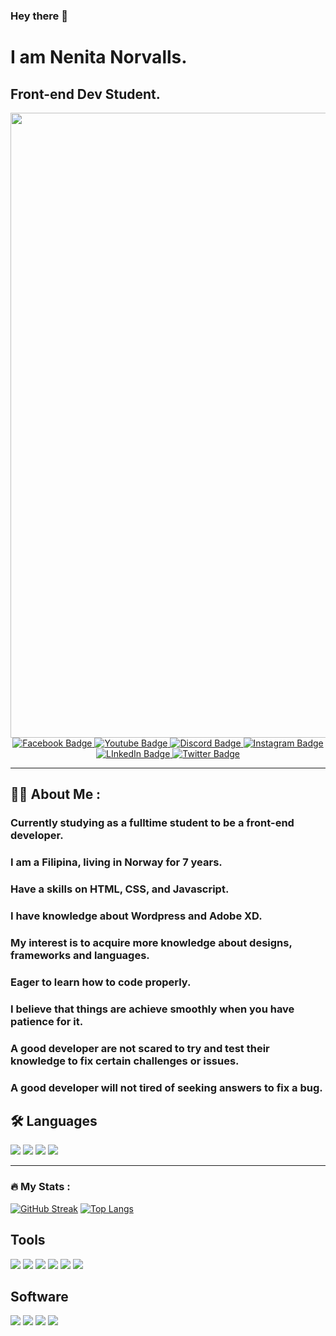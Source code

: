### Hey there 👋
# I am Nenita Norvalls. 
## Front-end Dev Student. 

 <div align="center">
   <img src="https://komarev.com/ghpvc/?username=Nenorvalls&style=flat-square&color=blue" alt="" align="center"/>
</div>

<div id="header" align="center">
  <img src="https://media.giphy.com/media/PgLLtnqHts1woXeKpy/giphy.gif" width="1000"/>
</div>

<div id="badges" align="center">
  <a href="www.facebook.com">
    <img src="https://img.shields.io/badge/facebook-blue?style=for-the-badge&logo=facebook&logoColor=white" alt="Facebook Badge"/>
  </a>
  <a href="your-youtube-URL">
    <img src="https://img.shields.io/badge/YouTube-red?style=for-the-badge&logo=youtube&logoColor=white" alt="Youtube Badge"/>
  </a>
  <a href="www.discord.com">
    <img src="https://img.shields.io/badge/discord-violet?style=for-the-badge&logo=discord&logoColor=white" alt="Discord Badge"/>
  </a>
   <a href="www.instagram.com">
    <img src="https://img.shields.io/badge/instagram-red?style=for-the-badge&logo=insragram&logoColor=white" alt="Instagram Badge"/>
  </a>
   <a href="www.linkedin.com">
    <img src="https://img.shields.io/badge/linkedin-blue?style=for-the-badge&logo=linkedin&logoColor=white" alt="LInkedIn Badge"/>
  </a>
   <a href="www.twitter.com">
    <img src="https://img.shields.io/badge/twitter-blue?style=for-the-badge&logo=twitter&logoColor=white" alt="Twitter Badge"/>
  </a>

 
</div>

---

## :woman_technologist: About Me :
### Currently studying as a fulltime student to be a front-end developer.
### I am a Filipina, living in Norway for 7 years.
### Have a skills on HTML, CSS, and Javascript.
### I have knowledge about Wordpress and Adobe XD. 
### My interest is to acquire more knowledge about designs, frameworks and languages.
### Eager to learn how to code properly.
### I believe that things are achieve smoothly when you have patience for it. 
### A good developer are not scared to try and test their knowledge to fix certain challenges or issues.
### A good developer will not tired of seeking answers to fix a bug.
## :hammer_and_wrench: Languages
<div>
    <img src="https://img.shields.io/badge/HTML5-E34F26?style=for-the-badge&logo=html5&logoColor=white">
    <img src="https://img.shields.io/badge/json-5E5C5C?style=for-the-badge&logo=json&logoColor=white">
    <img src="https://img.shields.io/badge/JavaScript-323330?style=for-the-badge&logo=javascript&logoColor=F7DF1E">
    <img src="https://img.shields.io/badge/CSS3-1572B6?style=for-the-badge&logo=css3&logoColor=white">
</div>

---
### :fire: My Stats :
[![GitHub Streak](http://github-readme-streak-stats.herokuapp.com?user=Nenorvalls&theme=dark&background=000000)](https://git.io/streak-stats)
[![Top Langs](https://github-readme-stats.vercel.app/api/top-langs/?username=Nenorvalls&layout=compact&theme=vision-friendly-dark)](https://github.com/anuraghazra/github-readme-stats)

## Tools
<div>
    <img src="https://img.shields.io/badge/npm-CB3837?style=for-the-badge&logo=npm&logoColor=white">
    <img src="https://img.shields.io/badge/Node.js-339933?style=for-the-badge&logo=nodedotjs&logoColor=white">
    <img src="https://img.shields.io/badge/Netlify-00C7B7?style=for-the-badge&logo=netlify&logoColor=white">
    <img src="https://img.shields.io/badge/Wordpress-21759B?style=for-the-badge&logo=wordpress&logoColor=white">
    <img src="https://img.shields.io/badge/hotjar-FD3A5C?style=for-the-badge&logo=hotjar&logoColor=white">
    <img src="https://img.shields.io/badge/Visual_Studio_Code-0078D4?style=for-the-badge&logo=visual%20studio%20code&logoColor=white">
 </div>  
     
 ## Software 
 </div>
   <div>
   <img src="https://img.shields.io/badge/Postman-FF6C37?style=for-the-badge&logo=Postman&logoColor=white">
   <img src="https://img.shields.io/badge/Adobe%20Photoshop-31A8FF?style=for-the-badge&logo=Adobe%20Photoshop&logoColor=black">
   <img src="https://img.shields.io/badge/Adobe%20Lightroom-31A8FF?style=for-the-badge&logo=Adobe%20Lightroom&logoColor=white">
   <img src="https://img.shields.io/badge/Adobe%20XD-470137?style=for-the-badge&logo=Adobe%20XD&logoColor=#FF61F6">
</div>

 
   
